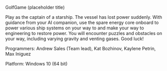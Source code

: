 GolfGame (placeholder title)

Play as the captain of a starship. The vessel has lost power suddenly. With guidance from your AI companion, use the spare energy core onboard to power various ship systems on your way to and make your way to engineering to restore power. You will encounter puzzles and obstacles on your way, including varying gravity and venting gases. Good luck!

Programmers: Andrew Sales (Team lead), Kat Bozhinov, Kaylene Petrin, Max Iniguez

Platform: Windows 10 (64 bit)
